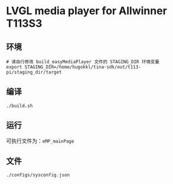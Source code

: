 # LVGL media player for Allwinner T113S3

## 环境

```shell
# 请自行修改 build_easyMediaPlayer 文件的 STAGING_DIR 环境变量
export STAGING_DIR=/home/hugokkl/tina-sdk/out/t113-pi/staging_dir/target
```

## 编译

```shell
./build.sh
```

## 运行

可执行文件为：`eMP_mainPage`

## 文件

`./configs/sysconfig.json`



